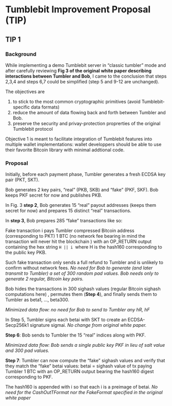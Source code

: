 # Tumblebit Improvement Proposal (TIP)


## TIP 1


### Background


While implementing a demo Tumblebit server in “classic tumbler” mode and after carefully reviewing **Fig 3 of the original white paper describing interactions between Tumbler and Bob**, I came to the conclusion that steps 2,3,4 and steps 6,7 could be simplified (step 5 and 9-12 are unchanged).

The objectives are 

1. to stick to the most common cryptographic primitives (avoid Tumblebit-specific data formats) 
2. reduce the amount of data flowing back and forth between Tumbler and Bob.
3. preserve the security and privay-protection proprerties of the original Tumblebit protocol

Objective 1 is meant to facilitate integration of Tumblebit features into multiple wallet implementations: 
wallet developpers should be able to use their favorite Bitcoin library with minimal addtional code.


### Proposal


Initially, before each payment phase, Tumbler generates a fresh ECDSA key pair (PKT, SKT).

Bob generates 2 key pairs, “real” (PKB, SKB) and “fake” (PKF, SKF). Bob keeps PKF secret for now and publishes PKB.

In Fig. 3 **step 2**, Bob generates 15 “real” payout addresses (keeps them secret for now) and prepares 15 distinct “real” transactions.

In **step 3**, Bob prepares 285  “fake” transactions like so:

Fake transaction i pays Tumbler  compressed Bitcoin address (corresponding to PKT) 1 BTC (no network fee bearing in mind the transaction will never hit the blockchain ) with an OP_RETURN output containing the hex string `H || i `where H is the hash160 corresponding to the public key PKB.

Such fake transaction only sends a full refund to Tumbler and is unlikely to confirm without network fees.
_No need for Bob to generate (and later transmit to Tumbler) a set of 300 random pad values. Bob needs only to generate 2 regular, Bitcoin key pairs._

Bob hides the transactions in 300 sighash values (regular Bitcoin sighash computations here) , permutes them (**Step 4**), and finally sends them to Tumbler as beta1, ..., beta300.

_Minimized data flow: no need for Bob to send to Tumbler any hR, hF_ 

In Step 5, Tumbler signs each betai with SKT to create an ECDSA-Secp256k1 signature sigmai. 
_No change from original white paper._

**Step 6**: Bob sends to Tumbler the 15 “real” indices along with PKF.

_Minimized data flow: Bob sends  a single public key PKF in lieu of salt value and 300 pad values._

**Step 7**: Tumbler can now compute the “fake” sighash values and verify that they match the “fake” betai values:
betai = sighash value of tx paying Tumbler 1 BTC with an OP_RETURN output bearing the hash160 digest corresponding to PKF. 

The hash160 is appended with i so that each i is a preimage of betai.
_No need for the CashOutTFormat nor the FakeFormat specified in the original white paper_

